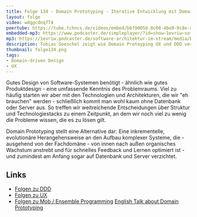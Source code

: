 ```yaml
---
title: Folge 134 - Domain Prototyping - Iterative Entwicklung mit Domain-driven Design & User Experience mit Tobias Goeschel
layout: folge
video: wdggcdnq7T4
peertube: https://tube.tchncs.de/videos/embed/b6f90058-8c00-4be9-9c8e-d906f74f2616
embedded-mp3: https://www.podcaster.de/simpleplayer/?id=show~1evriw~software-architektur-im-stream~pod-9277a6959f1fdf596968beae1d&v=1663331993
mp3: https://1evriw.podcaster.de/software-architektur-im-stream/media/Domain_Prototyping.mp3
description: Tobias Goeschel zeigt wie Domain Protoyping UX und DDD vereinigt.
thumbnail: folge134.png
tags:
- Domain-driven Design
- UX
---
```


Gutes Design von Software-Systemen benötigt - ähnlich wie gutes
Produktdesign - eine umfassende Kenntnis des Problemraums. Viel zu
häufig starten wir aber mit den Technologien und Architekturen, die
wir "eh brauchen" werden - schließlich kommt man wohl kaum ohne
Datenbank oder Server aus. So treffen wir weitreichende Entscheidungen
über Struktur und Technologiestacks zu einem Zeitpunkt, an dem wir
noch viel zu wenig die Probleme wissen, die es zu lösen gilt.

Domain Prototyping stellt eine Alternative dar: Eine inkrementelle,
evolutionäre Herangehensweise an den Aufbau komplexer Systeme, die -
ausgehend von der Fachdomäne - von innen nach außen organisches
Wachstum anstrebt und für schnelles Feedback und Lernen optimiert
ist - und zumindest am Anfang sogar auf Datenbank und Server
verzichtet.

## Links

* [Folgen zu DDD](https://software-architektur.tv/tags.html#Domain-driven%20Design)
* [Folgen zu UX](https://software-architektur.tv/tags.html#UX)
* [Folgen zu Mob / Ensemble Programming](https://software-architektur.tv/tags.html#Mob%20Programming)
[English Talk about Domain Prototyping](https://youtu.be/gDT5PKIYsT0)
